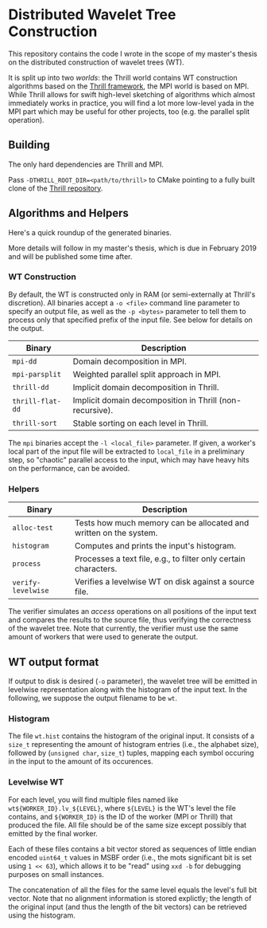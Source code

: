 # Distributed Wavelet Tree Construction
This repository contains the code I wrote in the scope of my master's thesis on the distributed construction of wavelet trees (WT).

It is split up into two *worlds*: the Thrill world contains WT construction algorithms based on the [Thrill framework](http://project-thrill.org/), the MPI world is based on MPI. While Thrill allows for swift high-level sketching of algorithms which almost immediately works in practice, you will find a lot more low-level yada in the MPI part which may be useful for other projects, too (e.g. the parallel split operation).

## Building
The only hard dependencies are Thrill and MPI.

Pass `-DTHRILL_ROOT_DIR=<path/to/thrill>` to CMake pointing to a fully built clone of the [Thrill repository](https://github.com/thrill/thrill).

## Algorithms and Helpers
Here's a quick roundup of the generated binaries.

More details will follow in my master's thesis, which is due in February 2019 and will be published some time after.

### WT Construction
By default, the WT is constructed only in RAM (or semi-externally at Thrill's discretion). All binaries accept a `-o <file>` command line parameter to specify an output file, as well as the `-p <bytes>` parameter to tell them to process only that specified prefix of the input file. See below for details on the output.

Binary | Description
------ | -----------
`mpi-dd` | Domain decomposition in MPI.
`mpi-parsplit` | Weighted parallel split approach in MPI.
`thrill-dd` | Implicit domain decomposition in Thrill.
`thrill-flat-dd` | Implicit domain decomposition in Thrill (non-recursive).
`thrill-sort` | Stable sorting on each level in Thrill.

The `mpi` binaries accept the `-l <local_file>` parameter. If given, a worker's local part of the input file will be extracted to `local_file` in a preliminary step, so "chaotic" parallel access to the input, which may have heavy hits on the performance, can be avoided.

### Helpers
Binary | Description
------ | -----------
`alloc-test` | Tests how much memory can be allocated and written on the system.
`histogram` | Computes and prints the input's histogram.
`process` | Processes a text file, e.g., to filter only certain characters.
`verify-levelwise` | Verifies a levelwise WT on disk against a source file.

The verifier simulates an *access* operations on all positions of the input text and compares the results to the source file, thus verifying the correctness of the wavelet tree. Note that currently, the verifier must use the same amount of workers that were used to generate the output.

## WT output format
If output to disk is desired (`-o` parameter), the wavelet tree will be emitted in levelwise representation along with the histogram of the input text. In the following, we suppose the output filename to be `wt`.

### Histogram
The file `wt.hist` contains the histogram of the original input. It consists of a `size_t` representing the amount of histogram entries (i.e., the alphabet size), followed by (`unsigned char`, `size_t`) tuples, mapping each symbol occuring in the input to the amount of its occurences.

### Levelwise WT
For each level, you will find multiple files named like `wt${WORKER_ID}.lv_${LEVEL}`, where `${LEVEL}` is the WT's level the file contains, and `${WORKER_ID}` is the ID of the worker (MPI or Thrill) that produced the file. All file should be of the same size except possibly that emitted by the final worker.

Each of these files contains a bit vector stored as sequences of little endian encoded `uint64_t` values in MSBF order (i.e., the mots significant bit is set using `1 << 63`), which allows it to be "read" using `xxd -b` for debugging purposes on small instances.

The concatenation of all the files for the same level equals the level's full bit vector. Note that no alignment information is stored explictly; the length of the original input (and thus the length of the bit vectors) can be retrieved using the histogram.
